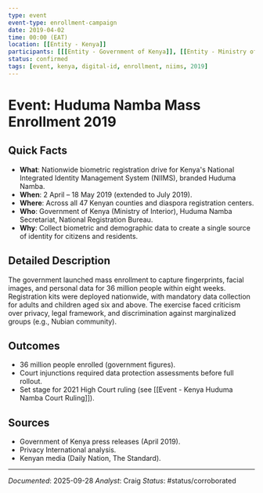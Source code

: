 ```yaml
---
type: event
event-type: enrollment-campaign
date: 2019-04-02
time: 00:00 (EAT)
location: [[Entity - Kenya]]
participants: [[[Entity - Government of Kenya]], [[Entity - Ministry of Interior and Coordination of National Government]], [[Entity - Huduma Namba Program]], [[Entity - Huduma Kenya Secretariat]]]
status: confirmed
tags: [event, kenya, digital-id, enrollment, niims, 2019]
---
```


# Event: Huduma Namba Mass Enrollment 2019

## Quick Facts
- **What**: Nationwide biometric registration drive for Kenya's National Integrated Identity Management System (NIIMS), branded Huduma Namba.
- **When**: 2 April – 18 May 2019 (extended to July 2019).
- **Where**: Across all 47 Kenyan counties and diaspora registration centers.
- **Who**: Government of Kenya (Ministry of Interior), Huduma Namba Secretariat, National Registration Bureau.
- **Why**: Collect biometric and demographic data to create a single source of identity for citizens and residents.

## Detailed Description
The government launched mass enrollment to capture fingerprints, facial images, and personal data for 36 million people within eight weeks. Registration kits were deployed nationwide, with mandatory data collection for adults and children aged six and above. The exercise faced criticism over privacy, legal framework, and discrimination against marginalized groups (e.g., Nubian community).

## Outcomes
- 36 million people enrolled (government figures).
- Court injunctions required data protection assessments before full rollout.
- Set stage for 2021 High Court ruling (see [[Event - Kenya Huduma Namba Court Ruling]]).

## Sources
- Government of Kenya press releases (April 2019).
- Privacy International analysis.
- Kenyan media (Daily Nation, The Standard).

---
*Documented*: 2025-09-28
*Analyst*: Craig
*Status*: #status/corroborated

